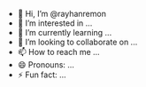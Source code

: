 - 👋 Hi, I’m @rayhanremon
- 👀 I’m interested in ...
- 🌱 I’m currently learning ...
- 💞️ I’m looking to collaborate on ...
- 📫 How to reach me ...
- 😄 Pronouns: ...
- ⚡ Fun fact: ...

<!---
rayhanremoon/rayhanremoon is a ✨ special ✨ repository because its `README.md` (this file) appears on your GitHub profile.
You can click the Preview link to take a look at your changes.
--->
